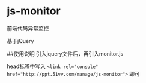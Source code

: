 # js-monitor
前端代码异常监控

基于jQuery

##使用说明
引入jquery文件后，再引入monitor.js

head标签中写入 `<link rel="console" href="http://ppt.51vv.com/manage/js-monitor">` 即可  